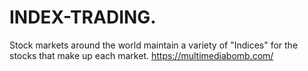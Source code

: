 # INDEX-TRADING.
Stock markets around the world maintain a variety of "Indices" for the stocks that make up each market.  https://multimediabomb.com/
